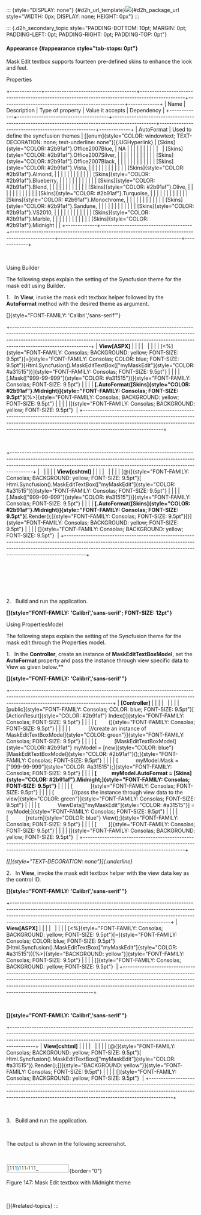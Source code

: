 ::: {style="DISPLAY: none"}
[](ms-xhelp:///?Id=d2h_url_template){#d2h_url_template}![](!package_url!){#d2h_package_url style="WIDTH: 0px; DISPLAY: none; HEIGHT: 0px"}
:::

::: {.d2h_secondary_topic style="PADDING-BOTTOM: 10pt; MARGIN: 0pt; PADDING-LEFT: 0pt; PADDING-RIGHT: 0pt; PADDING-TOP: 0pt"}
#### Appearance {#appearance style="tab-stops: 0pt"}

Mask Edit textbox supports fourteen pre-defined skins to enhance the look and feel.

Properties

+-------------+--------------------------------------+------------------------------------------------------------------------------------------------+---------------------------------------------------+-------------+
| Name        | Description                          | Type of property                                                                               | Value it accepts                                  | Dependency  |
+-------------+--------------------------------------+------------------------------------------------------------------------------------------------+---------------------------------------------------+-------------+
| AutoFormat  | Used to define the syncfusion themes | [[enum]{style="COLOR: windowtext; TEXT-DECORATION: none; text-underline: none"}]{.UGHyperlink} | [Skins]{style="COLOR: #2b91af"}.Office2007Blue,   | NA          |
|             |                                      |                                                                                                |                                                   |             |
|             |                                      |                                                                                                | [Skins]{style="COLOR: #2b91af"}.Office2007Silver, |             |
|             |                                      |                                                                                                |                                                   |             |
|             |                                      |                                                                                                | [Skins]{style="COLOR: #2b91af"}.Office2007Black,  |             |
|             |                                      |                                                                                                |                                                   |             |
|             |                                      |                                                                                                | [Skins]{style="COLOR: #2b91af"}.Vista,            |             |
|             |                                      |                                                                                                |                                                   |             |
|             |                                      |                                                                                                | [Skins]{style="COLOR: #2b91af"}.Almond,           |             |
|             |                                      |                                                                                                |                                                   |             |
|             |                                      |                                                                                                | [Skins]{style="COLOR: #2b91af"}.Blueberry,        |             |
|             |                                      |                                                                                                |                                                   |             |
|             |                                      |                                                                                                | [Skins]{style="COLOR: #2b91af"}.Blend,            |             |
|             |                                      |                                                                                                |                                                   |             |
|             |                                      |                                                                                                | [Skins]{style="COLOR: #2b91af"}.Olive,            |             |
|             |                                      |                                                                                                |                                                   |             |
|             |                                      |                                                                                                | [Skins]{style="COLOR: #2b91af"}.Turquoise,        |             |
|             |                                      |                                                                                                |                                                   |             |
|             |                                      |                                                                                                | [Skins]{style="COLOR: #2b91af"}.Monochrome,       |             |
|             |                                      |                                                                                                |                                                   |             |
|             |                                      |                                                                                                | [Skins]{style="COLOR: #2b91af"}.Sandune,          |             |
|             |                                      |                                                                                                |                                                   |             |
|             |                                      |                                                                                                | [Skins]{style="COLOR: #2b91af"}.VS2010,           |             |
|             |                                      |                                                                                                |                                                   |             |
|             |                                      |                                                                                                | [Skins]{style="COLOR: #2b91af"}.Marble,           |             |
|             |                                      |                                                                                                |                                                   |             |
|             |                                      |                                                                                                | [Skins]{style="COLOR: #2b91af"}.Midnight          |             |
+-------------+--------------------------------------+------------------------------------------------------------------------------------------------+---------------------------------------------------+-------------+

 

Using Builder

The following steps explain the setting of the Syncfusion theme for the mask edit using Builder.

1.   In **View**, invoke the mask edit textbox helper followed by the **AutoFormat** method with the desired theme as argument.

[]{style="FONT-FAMILY: 'Calibri','sans-serif'"} 

+---------------------------------------------------------------------------------------------------------------------------------------------------------------------------------------------------------------------------------------------------------------------------+
| **View\[ASPX\]**                                                                                                                                                                                                                                                          |
|                                                                                                                                                                                                                                                                           |
|                                                                                                                                                                                                                                                                           |
|                                                                                                                                                                                                                                                                           |
| [\<%]{style="FONT-FAMILY: Consolas; BACKGROUND: yellow; FONT-SIZE: 9.5pt"}[=]{style="FONT-FAMILY: Consolas; COLOR: blue; FONT-SIZE: 9.5pt"}[Html.Syncfusion().MaskEditTextBox([\"myMaskEdit\"]{style="COLOR: #a31515"})]{style="FONT-FAMILY: Consolas; FONT-SIZE: 9.5pt"} |
|                                                                                                                                                                                                                                                                           |
| [.Mask([\"999-99-999\"]{style="COLOR: #a31515"})]{style="FONT-FAMILY: Consolas; FONT-SIZE: 9.5pt"}                                                                                                                                                                        |
|                                                                                                                                                                                                                                                                           |
| **[.AutoFormat([Skins]{style="COLOR: #2b91af"}.Midnight)]{style="FONT-FAMILY: Consolas; FONT-SIZE: 9.5pt"}**[%\>]{style="FONT-FAMILY: Consolas; BACKGROUND: yellow; FONT-SIZE: 9.5pt"}                                                                                    |
|                                                                                                                                                                                                                                                                           |
| []{style="FONT-FAMILY: Consolas; BACKGROUND: yellow; FONT-SIZE: 9.5pt"}                                                                                                                                                                                                   |
+---------------------------------------------------------------------------------------------------------------------------------------------------------------------------------------------------------------------------------------------------------------------------+

 

+---------------------------------------------------------------------------------------------------------------------------------------------------------------------------------------------------------------------------------------------------+
|                                                                                                                                                                                                                                                   |
|                                                                                                                                                                                                                                                   |
| **View\[cshtml\]**                                                                                                                                                                                                                                |
|                                                                                                                                                                                                                                                   |
|                                                                                                                                                                                                                                                   |
|                                                                                                                                                                                                                                                   |
| [\@{]{style="FONT-FAMILY: Consolas; BACKGROUND: yellow; FONT-SIZE: 9.5pt"}[ Html.Syncfusion().MaskEditTextBox([\"myMaskEdit\"]{style="COLOR: #a31515"})]{style="FONT-FAMILY: Consolas; FONT-SIZE: 9.5pt"}                                         |
|                                                                                                                                                                                                                                                   |
| [.Mask([\"999-99-999\"]{style="COLOR: #a31515"})]{style="FONT-FAMILY: Consolas; FONT-SIZE: 9.5pt"}                                                                                                                                                |
|                                                                                                                                                                                                                                                   |
| **[.AutoFormat([Skins]{style="COLOR: #2b91af"}.Midnight)]{style="FONT-FAMILY: Consolas; FONT-SIZE: 9.5pt"}**[.Render();]{style="FONT-FAMILY: Consolas; FONT-SIZE: 9.5pt"}[}]{style="FONT-FAMILY: Consolas; BACKGROUND: yellow; FONT-SIZE: 9.5pt"} |
|                                                                                                                                                                                                                                                   |
| []{style="FONT-FAMILY: Consolas; BACKGROUND: yellow; FONT-SIZE: 9.5pt"}                                                                                                                                                                           |
+---------------------------------------------------------------------------------------------------------------------------------------------------------------------------------------------------------------------------------------------------+

 

 

 

2.   Build and run the application.

**[]{style="FONT-FAMILY: 'Calibri','sans-serif'; FONT-SIZE: 12pt"}** 

Using PropertiesModel

The following steps explain the setting of the Syncfusion theme for the mask edit through the Properties model.

1.   In the **Controller**, create an instance of **MaskEditTextBoxModel**, set the **AutoFormat** property and pass the instance through view specific data to View as given below.**

**[]{style="FONT-FAMILY: 'Calibri','sans-serif'"}** 

+------------------------------------------------------------------------------------------------------------------------------------------------------------------------------------------------------+
| **\[Controller\]**                                                                                                                                                                                   |
|                                                                                                                                                                                                      |
|                                                                                                                                                                                                      |
|                                                                                                                                                                                                      |
| [public]{style="FONT-FAMILY: Consolas; COLOR: blue; FONT-SIZE: 9.5pt"}[ [ActionResult]{style="COLOR: #2b91af"} Index()]{style="FONT-FAMILY: Consolas; FONT-SIZE: 9.5pt"}                             |
|                                                                                                                                                                                                      |
| [        {]{style="FONT-FAMILY: Consolas; FONT-SIZE: 9.5pt"}                                                                                                                                         |
|                                                                                                                                                                                                      |
| [            [//create an instance of MaskEditTextBoxModel]{style="COLOR: green"}]{style="FONT-FAMILY: Consolas; FONT-SIZE: 9.5pt"}                                                                  |
|                                                                                                                                                                                                      |
| [            [MaskEditTextBoxModel]{style="COLOR: #2b91af"} myModel = [new]{style="COLOR: blue"} [MaskEditTextBoxModel]{style="COLOR: #2b91af"}();]{style="FONT-FAMILY: Consolas; FONT-SIZE: 9.5pt"} |
|                                                                                                                                                                                                      |
| [            myModel.Mask = [\"999-99-999\"]{style="COLOR: #a31515"};]{style="FONT-FAMILY: Consolas; FONT-SIZE: 9.5pt"}                                                                              |
|                                                                                                                                                                                                      |
| **[            myModel.AutoFormat = [Skins]{style="COLOR: #2b91af"}.Midnight;]{style="FONT-FAMILY: Consolas; FONT-SIZE: 9.5pt"}**                                                                    |
|                                                                                                                                                                                                      |
| [            ]{style="FONT-FAMILY: Consolas; FONT-SIZE: 9.5pt"}                                                                                                                                      |
|                                                                                                                                                                                                      |
| [            [//pass the instance through view data to the view]{style="COLOR: green"}]{style="FONT-FAMILY: Consolas; FONT-SIZE: 9.5pt"}                                                             |
|                                                                                                                                                                                                      |
| [            ViewData\[[\"myMaskEdit\"]{style="COLOR: #a31515"}\] = myModel;]{style="FONT-FAMILY: Consolas; FONT-SIZE: 9.5pt"}                                                                       |
|                                                                                                                                                                                                      |
| [            [return]{style="COLOR: blue"} View();]{style="FONT-FAMILY: Consolas; FONT-SIZE: 9.5pt"}                                                                                                 |
|                                                                                                                                                                                                      |
| [        }]{style="FONT-FAMILY: Consolas; FONT-SIZE: 9.5pt"}                                                                                                                                         |
|                                                                                                                                                                                                      |
| []{style="FONT-FAMILY: Consolas; BACKGROUND: yellow; FONT-SIZE: 9.5pt"}                                                                                                                              |
+------------------------------------------------------------------------------------------------------------------------------------------------------------------------------------------------------+

*[[]{style="TEXT-DECORATION: none"}]{.underline}* 

2.   In **View**, invoke the mask edit textbox helper with the view data key as the control ID.

**[]{style="FONT-FAMILY: 'Calibri','sans-serif'"}** 

+------------------------------------------------------------------------------------------------------------------------------------------------------------------------------------------------------------------------------------------------------------------------------------------------------------+
| **View\[ASPX\]**                                                                                                                                                                                                                                                                                           |
|                                                                                                                                                                                                                                                                                                            |
|                                                                                                                                                                                                                                                                                                            |
|                                                                                                                                                                                                                                                                                                            |
| [\<%]{style="FONT-FAMILY: Consolas; BACKGROUND: yellow; FONT-SIZE: 9.5pt"}[=]{style="FONT-FAMILY: Consolas; COLOR: blue; FONT-SIZE: 9.5pt"}[Html.Syncfusion().MaskEditTextBox([\"myMaskEdit\"]{style="COLOR: #a31515"})[%\>]{style="BACKGROUND: yellow"}]{style="FONT-FAMILY: Consolas; FONT-SIZE: 9.5pt"} |
|                                                                                                                                                                                                                                                                                                            |
| []{style="FONT-FAMILY: Consolas; BACKGROUND: yellow; FONT-SIZE: 9.5pt"}                                                                                                                                                                                                                                    |
+------------------------------------------------------------------------------------------------------------------------------------------------------------------------------------------------------------------------------------------------------------------------------------------------------------+

 

**[]{style="FONT-FAMILY: 'Calibri','sans-serif'"}** 

+----------------------------------------------------------------------------------------------------------------------------------------------------------------------------------------------------------------------------------------------------+
| **View\[cshtml\]**                                                                                                                                                                                                                                 |
|                                                                                                                                                                                                                                                    |
|                                                                                                                                                                                                                                                    |
|                                                                                                                                                                                                                                                    |
| [\@{]{style="FONT-FAMILY: Consolas; BACKGROUND: yellow; FONT-SIZE: 9.5pt"}[ Html.Syncfusion().MaskEditTextBox([\"myMaskEdit\"]{style="COLOR: #a31515"}).Render();[}]{style="BACKGROUND: yellow"}]{style="FONT-FAMILY: Consolas; FONT-SIZE: 9.5pt"} |
|                                                                                                                                                                                                                                                    |
| []{style="FONT-FAMILY: Consolas; BACKGROUND: yellow; FONT-SIZE: 9.5pt"}                                                                                                                                                                            |
+----------------------------------------------------------------------------------------------------------------------------------------------------------------------------------------------------------------------------------------------------+

 

3.   Build and run the application.

 

The output is shown in the following screenshot.

 

![Description: C:\\Work Place\\Work Trunk\\features\\SF4718\\MaskEditTextbox\\Concepts_features\\appearance.png](ImagesExt/image56_160.png){border="0"}

Figure 147: Mask Edit textbox with Midnight theme

 

[]{#related-topics}
:::
